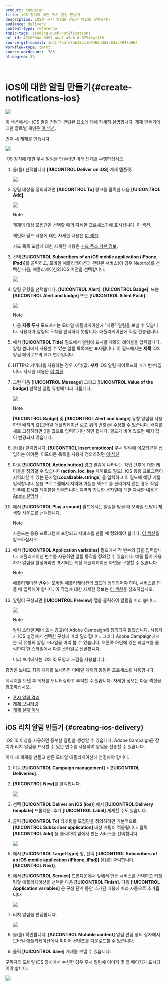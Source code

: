 ```yaml
---
product: campaign
title: iOS 장치에 대한 푸시 알림 만들기
description: iOS용 푸시 알림을 만드는 방법을 알아봅니다
audience: delivery
content-type: reference
topic-tags: sending-push-notifications
exl-id: 4520504a-0d9f-4ea7-a5a8-0c07948af4f0
source-git-commit: 1de1f7aafd7eb18c1160460ddd5c84ac59473664
workflow-type: tm+mt
source-wordcount: '783'
ht-degree: 3%

---
```


# iOS에 대한 알림 만들기{#create-notifications-ios}

![](../../assets/common.svg)

이 섹션에서는 iOS 알림 전달과 관련된 요소에 대해 자세히 설명합니다. 게재 만들기에 대한 글로벌 개념은 [이 섹션](steps-about-delivery-creation-steps.md).

먼저 새 게재를 만듭니다.

![](assets/nmac_delivery_1.png)

iOS 장치에 대한 푸시 알림을 만들려면 아래 단계를 수행하십시오.

1. 을(를) 선택합니다 **[!UICONTROL Deliver on iOS]** 게재 템플릿.

   ![](assets/nmac_delivery_ios_1.png)

1. 알림 대상을 정의하려면 **[!UICONTROL To]** 링크를 클릭한 다음 **[!UICONTROL Add]**.

   ![](assets/nmac_delivery_ios_2.png)

   >[!NOTE]
   >
   >게재의 대상 모집단을 선택할 때의 자세한 프로세스가에 표시됩니다. [이 섹션](steps-defining-the-target-population.md).
   >
   >개인화 필드 사용에 대한 자세한 내용은 [이 섹션](about-personalization.md).
   >
   >시드 목록 포함에 대한 자세한 내용은 [시드 주소 기본 정보](about-seed-addresses.md).

1. 선택 **[!UICONTROL Subscribers of an iOS mobile application (iPhone, iPad)]**&#x200B;를 클릭하고, 모바일 애플리케이션과 관련된 서비스(이 경우 Neotrip)를 선택한 다음, 애플리케이션의 iOS 버전을 선택합니다.

   ![](assets/nmac_delivery_ios_3.png)

1. 알림 유형을 선택합니다. **[!UICONTROL Alert]**, **[!UICONTROL Badge]**, 또는 **[!UICONTROL Alert and badge]** 또는 **[!UICONTROL Silent Push]**.

   ![](assets/nmac_delivery_ios_4.png)

   >[!NOTE]
   >
   >다음 **자동 푸시** 모드에서는 모바일 애플리케이션에 &quot;자동&quot; 알림을 보낼 수 있습니다. 사용자가 알림의 도착을 인식하지 못합니다. 애플리케이션에 직접 전송됩니다.

1. 에서 **[!UICONTROL Title]** 필드에서 알림에 표시할 제목의 레이블을 입력합니다. 알림 센터에서 사용할 수 있는 알림 목록에만 표시됩니다. 이 필드에서는 **제목** iOS 알림 페이로드의 매개 변수입니다.

1. HTTP/2 커넥터를 사용하는 경우 자막(값: **부제** iOS 알림 페이로드의 매개 변수)입니다. 자세한 내용은 [이 섹션](configuring-the-mobile-application.md).

1. 그런 다음 **[!UICONTROL Message]** 그리고 **[!UICONTROL Value of the badge]** 선택한 알림 유형에 따라 다릅니다.

   ![](assets/nmac_delivery_ios_5.png)

   >[!NOTE]
   >
   >**[!UICONTROL Badge]** 및 **[!UICONTROL Alert and badge]** 유형 알림을 사용하면 배지의 값(모바일 애플리케이션 로고 위의 번호)을 수정할 수 있습니다. 배지를 새로 고침하려면 0을 값으로 입력하기만 하면 됩니다. 필드가 비어 있으면 배지 값이 변경되지 않습니다.

1. 을(를) 클릭합니다. **[!UICONTROL Insert emoticon]** 푸시 알림에 이모티콘을 삽입하는 아이콘. 이모티콘 목록을 사용자 정의하려면 [이 섹션](customizing-emoticon-list.md)

1. 다음 **[!UICONTROL Action button]** 경고 알림에 나타나는 작업 단추에 대한 레이블을 정의할 수 있습니다(**action_loc_key** 페이로드 필드). iOS 응용 프로그램이 지역화할 수 있는 문자열(**Localizable.strings**) 을 입력하고 이 필드에 해당 키를 입력합니다. 응용 프로그램에서 지역화 가능한 텍스트를 관리하지 않는 경우 작업 단추에 표시할 레이블을 입력합니다. 지역화 가능한 문자열에 대한 자세한 내용은 [Apple 설명서](https://developer.apple.com/library/archive/documentation/NetworkingInternet/Conceptual/RemoteNotificationsPG/CreatingtheNotificationPayload.html#//apple_ref/doc/uid/TP40008194-CH10-SW1) .
1. 에서 **[!UICONTROL Play a sound]** 필드에서는 알림을 받을 때 모바일 단말이 재생할 사운드를 선택합니다.

   >[!NOTE]
   >
   >사운드는 응용 프로그램에 포함되고 서비스를 만들 때 정의해야 합니다. [이 섹션](configuring-the-mobile-application.md#configuring-external-account-ios)을 참조하십시오.

1. 에서 **[!UICONTROL Application variables]** 필드에서 각 변수의 값을 입력합니다. 애플리케이션 변수를 사용하면 알림 동작을 정의할 수 있습니다. 예를 들어 사용자가 알림을 활성화하면 표시되는 특정 애플리케이션 화면을 구성할 수 있습니다.

   >[!NOTE]
   >
   >애플리케이션 변수는 모바일 애플리케이션의 코드에 정의되어야 하며, 서비스를 만들 때 입력해야 합니다. 이 작업에 대한 자세한 정보는 [이 섹션](configuring-the-mobile-application.md)을 참조하십시오.

1. 알림이 구성되면 **[!UICONTROL Preview]** 탭을 클릭하여 알림을 미리 봅니다.

   ![](assets/nmac_intro_2.png)

   >[!NOTE]
   >
   >알림 스타일(배너 또는 경고)이 Adobe Campaign에 정의되지 않았습니다. 사용자가 iOS 설정에서 선택한 구성에 따라 달라집니다. 그러나 Adobe Campaign에서는 각 유형의 알림 스타일을 미리 볼 수 있습니다. 오른쪽 하단에 있는 화살표를 클릭하여 한 스타일에서 다른 스타일로 전환합니다.
   >
   >미리 보기에서는 iOS 10 모양과 느낌을 사용합니다.

증명을 보내고 최종 게재를 보내려면 이메일 게재와 동일한 프로세스를 사용합니다.

메시지를 보낸 후 게재를 모니터링하고 추적할 수 있습니다. 자세한 정보는 다음 섹션을 참조하십시오.

* [푸시 알림 격리](understanding-quarantine-management.md#push-notification-quarantines)
* [게재 모니터링](about-delivery-monitoring.md)
* [게재 실패 이해](understanding-delivery-failures.md)


## iOS 리치 알림 만들기 {#creating-ios-delivery}

iOS 10 이상을 사용하면 풍부한 알림을 생성할 수 있습니다. Adobe Campaign은 장치가 리치 알림을 표시할 수 있는 변수를 사용하여 알림을 전송할 수 있습니다.

이제 새 게재를 만들고 만든 모바일 애플리케이션에 연결해야 합니다.

1. 이동 **[!UICONTROL Campaign management]** > **[!UICONTROL Deliveries]**.

1. **[!UICONTROL New]**&#x200B;를 클릭합니다.

   ![](assets/nmac_android_3.png)

1. 선택 **[!UICONTROL Deliver on iOS (ios)]** 에서 **[!UICONTROL Delivery template]** 드롭다운. 추가 **[!UICONTROL Label]** 게재할 수도 있습니다.

1. 클릭 **[!UICONTROL To]** 타겟팅할 모집단을 정의하려면 기본적으로 **[!UICONTROL Subscriber application]** 대상 매핑이 적용됩니다. 클릭 **[!UICONTROL Add]** 을 클릭하여 앞에서 만든 서비스를 선택합니다.

   ![](assets/nmac_ios_9.png)

1. 에서 **[!UICONTROL Target type]** 창, 선택 **[!UICONTROL Subscribers of an iOS mobile application (iPhone, iPad)]** 을(를) 클릭합니다. **[!UICONTROL Next]**.

1. 에서 **[!UICONTROL Service]** 드롭다운에서 앞에서 만든 서비스를 선택하고 타겟팅할 애플리케이션을 선택한 다음 **[!UICONTROL Finish]**.
다음 **[!UICONTROL Application variables]** 은 구성 단계 동안 추가된 내용에 따라 자동으로 추가됩니다.

   ![](assets/nmac_ios_6.png)

1. 리치 알림을 편집합니다.

   ![](assets/nmac_ios_7.png)

1. 을(를) 확인합니다. **[!UICONTROL Mutable content]** 알림 편집 창의 상자에서 모바일 애플리케이션에서 미디어 컨텐츠를 다운로드할 수 있습니다.

1. 클릭 **[!UICONTROL Save]** 게재를 보낼 수 있습니다.

구독자의 모바일 iOS 장치에서 수신한 경우 푸시 알림에 이미지 및 웹 페이지가 표시되어야 합니다.

![](assets/nmac_ios_8.png)
